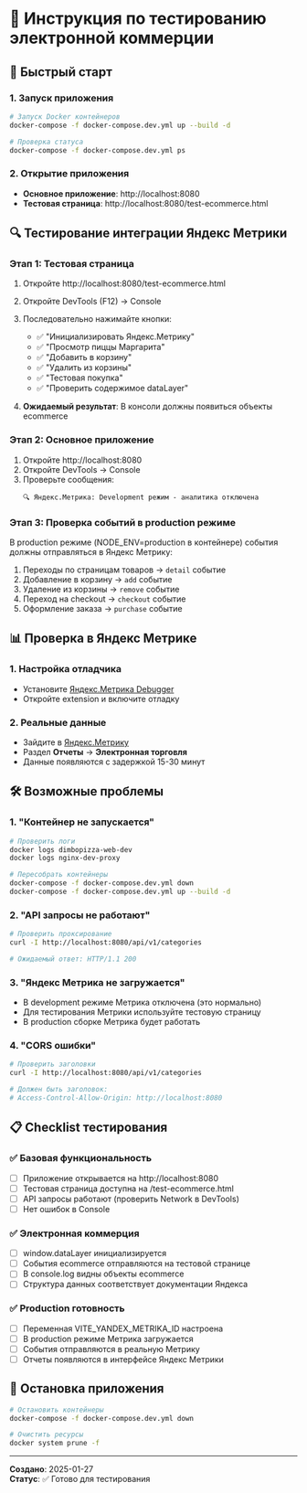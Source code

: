 # 🧪 Инструкция по тестированию электронной коммерции

## 🚀 Быстрый старт

### 1. Запуск приложения
```bash
# Запуск Docker контейнеров
docker-compose -f docker-compose.dev.yml up --build -d

# Проверка статуса
docker-compose -f docker-compose.dev.yml ps
```

### 2. Открытие приложения
- **Основное приложение**: http://localhost:8080
- **Тестовая страница**: http://localhost:8080/test-ecommerce.html

## 🔍 Тестирование интеграции Яндекс Метрики

### Этап 1: Тестовая страница
1. Откройте http://localhost:8080/test-ecommerce.html
2. Откройте DevTools (F12) → Console
3. Последовательно нажимайте кнопки:
   - ✅ "Инициализировать Яндекс.Метрику"
   - ✅ "Просмотр пиццы Маргарита"  
   - ✅ "Добавить в корзину"
   - ✅ "Удалить из корзины"
   - ✅ "Тестовая покупка"
   - ✅ "Проверить содержимое dataLayer"

4. **Ожидаемый результат**: В консоли должны появиться объекты ecommerce

### Этап 2: Основное приложение
1. Откройте http://localhost:8080
2. Откройте DevTools → Console
3. Проверьте сообщения:
   ```
   🔍 Яндекс.Метрика: Development режим - аналитика отключена
   ```

### Этап 3: Проверка событий в production режиме
В production режиме (NODE_ENV=production в контейнере) события должны отправляться в Яндекс Метрику:

1. Переходы по страницам товаров → `detail` событие
2. Добавление в корзину → `add` событие  
3. Удаление из корзины → `remove` событие
4. Переход на checkout → `checkout` событие
5. Оформление заказа → `purchase` событие

## 📊 Проверка в Яндекс Метрике

### 1. Настройка отладчика
- Установите [Яндекс.Метрика Debugger](https://chrome.google.com/webstore/detail/yandexmetrica-debugger/gfpbhbahogndgleeokfhjnaolbpapnih)
- Откройте extension и включите отладку

### 2. Реальные данные  
- Зайдите в [Яндекс.Метрику](https://metrika.yandex.ru/)
- Раздел **Отчеты** → **Электронная торговля**
- Данные появляются с задержкой 15-30 минут

## 🛠️ Возможные проблемы

### 1. "Контейнер не запускается"
```bash
# Проверить логи
docker logs dimbopizza-web-dev
docker logs nginx-dev-proxy

# Пересобрать контейнеры  
docker-compose -f docker-compose.dev.yml down
docker-compose -f docker-compose.dev.yml up --build -d
```

### 2. "API запросы не работают"
```bash
# Проверить проксирование
curl -I http://localhost:8080/api/v1/categories

# Ожидаемый ответ: HTTP/1.1 200
```

### 3. "Яндекс Метрика не загружается"
- В development режиме Метрика отключена (это нормально)
- Для тестирования Метрики используйте тестовую страницу
- В production сборке Метрика будет работать

### 4. "CORS ошибки"
```bash
# Проверить заголовки
curl -I http://localhost:8080/api/v1/categories

# Должен быть заголовок:
# Access-Control-Allow-Origin: http://localhost:8080
```

## 📋 Checklist тестирования

### ✅ Базовая функциональность
- [ ] Приложение открывается на http://localhost:8080
- [ ] Тестовая страница доступна на /test-ecommerce.html
- [ ] API запросы работают (проверить Network в DevTools)
- [ ] Нет ошибок в Console

### ✅ Электронная коммерция
- [ ] window.dataLayer инициализируется
- [ ] События ecommerce отправляются на тестовой странице
- [ ] В console.log видны объекты ecommerce
- [ ] Структура данных соответствует документации Яндекса

### ✅ Production готовность  
- [ ] Переменная VITE_YANDEX_METRIKA_ID настроена
- [ ] В production режиме Метрика загружается
- [ ] События отправляются в реальную Метрику
- [ ] Отчеты появляются в интерфейсе Яндекс Метрики

## 🚦 Остановка приложения

```bash
# Остановить контейнеры
docker-compose -f docker-compose.dev.yml down

# Очистить ресурсы
docker system prune -f
```

---

**Создано**: 2025-01-27  
**Статус**: ✅ Готово для тестирования
